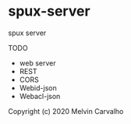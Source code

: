 # spux-server
spux server

TODO

- web server
- REST
- CORS
- Webid-json
- Webacl-json

Copyright (c) 2020 Melvin Carvalho

